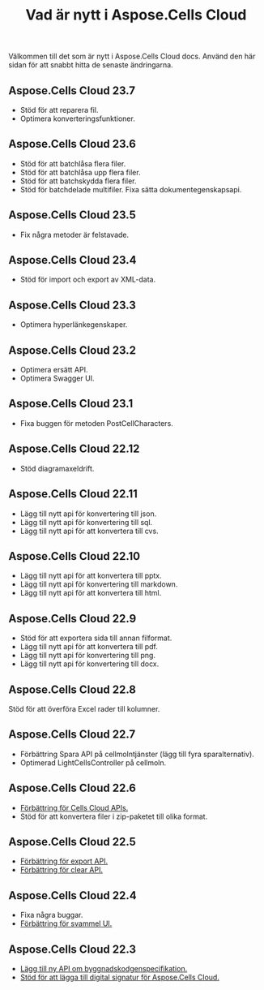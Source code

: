 ﻿---
title: Vad är nytt i Aspose.Cells Cloud
second_title: Aspose.Cells Cloud Documen
linktitle: Vad är ne
type: docs
weight: 5
url: /sv/what-s-new-in-aspose-cells-cloud/
keywords: What's new in aspose cells cloud. Office Excel 2013,  Office Excel 2016,  Office Excel 2019，office Excel 365
description: Den här sidan beskriver de mest intressanta nya Aspose.Cells Cloud-funktionerna som introducerats i de senaste utgåvorna
---
Välkommen till det som är nytt i Aspose.Cells Cloud docs. Använd den här sidan för att snabbt hitta de senaste ändringarna.

## Aspose.Cells Cloud 23.7

 * Stöd för att reparera fil.
* Optimera konverteringsfunktioner.


## Aspose.Cells Cloud 23.6

 * Stöd för att batchlåsa flera filer.
 * Stöd för att batchlåsa upp flera filer.
 * Stöd för att batchskydda flera filer.
 * Stöd för batchdelade multifiler.
 Fixa sätta dokumentegenskapsapi.


## Aspose.Cells Cloud 23.5

 * Fix några metoder är felstavade.


## Aspose.Cells Cloud 23.4

 * Stöd för import och export av XML-data.


## Aspose.Cells Cloud 23.3

 * Optimera hyperlänkegenskaper.


## Aspose.Cells Cloud 23.2

 * Optimera ersätt API.
* Optimera Swagger UI.




## Aspose.Cells Cloud 23.1

 * Fixa buggen för metoden PostCellCharacters.



## Aspose.Cells Cloud 22.12

 * Stöd diagramaxeldrift.


## Aspose.Cells Cloud 22.11

 * Lägg till nytt api för konvertering till json.
 * Lägg till nytt api för konvertering till sql.
 * Lägg till nytt api för att konvertera till cvs.


## Aspose.Cells Cloud 22.10

 * Lägg till nytt api för att konvertera till pptx.
 * Lägg till nytt api för konvertering till markdown.
 * Lägg till nytt api för att konvertera till html.

## Aspose.Cells Cloud 22.9

 * Stöd för att exportera sida till annan filformat.
 * Lägg till nytt api för att konvertera till pdf.
 * Lägg till nytt api för konvertering till png.
 * Lägg till nytt api för konvertering till docx.

## Aspose.Cells Cloud 22.8

Stöd för att överföra Excel rader till kolumner.

## Aspose.Cells Cloud 22.7

* Förbättring Spara API på cellmolntjänster (lägg till fyra sparalternativ).
* Optimerad LightCellsController på cellmoln.

## Aspose.Cells Cloud 22.6

* [Förbättring för Cells Cloud APIs.](/cells/aspose-cells-cloud-22-6-release-notes/)
* Stöd för att konvertera filer i zip-paketet till olika format.

## Aspose.Cells Cloud 22.5

* [Förbättring för export API.](https://docs.aspose.cloud/cells/export/)
* [Förbättring för clear API.](https://docs.aspose.cloud/cells/clear/)

## Aspose.Cells Cloud 22.4

* Fixa några buggar.
* [Förbättring för svammel UI.](https://apireference.aspose.cloud/cells/)

## Aspose.Cells Cloud 22.3

* [Lägg till ny API om byggnadskodgenspecifikation.](https://api.aspose.cloud/v3.0/cells/codegen/spec)
* [Stöd för att lägga till digital signatur för Aspose.Cells Cloud.](/cells/workbook/digital-signature/)

